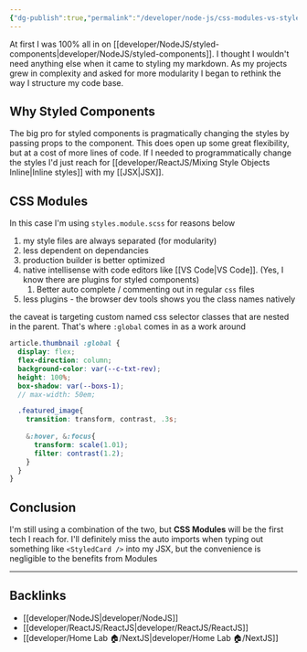 ```yaml
---
{"dg-publish":true,"permalink":"/developer/node-js/css-modules-vs-styled-components/","noteIcon":""}
---
```


At first I was 100% all in on [[developer/NodeJS/styled-components\|developer/NodeJS/styled-components]]. I thought I wouldn't need anything else when it came to styling my markdown. As my projects grew in complexity and asked for more modularity I began to rethink the way I structure my code base. 

## Why Styled Components
The big pro for styled components is pragmatically changing the styles by passing props to the component. This does open up some great flexibility,  but at a cost of more lines of code. If I needed to programmatically change the styles I'd just reach for [[developer/ReactJS/Mixing Style Objects Inline\|Inline styles]] with my [[JSX\|JSX]]. 

## CSS Modules
In this case I'm using `styles.module.scss` for reasons below

1. my style files are always separated (for modularity)
2. less dependent on dependancies
3. production builder is better optimized
4. native intellisense with code editors like [[VS Code\|VS Code]]. (Yes, I know there are plugins for styled components)
	1. Better auto complete / commenting out in regular `css` files
5. less plugins - the browser dev tools shows you the class names natively

the caveat is targeting custom named css selector classes that are nested in the parent. That's where `:global` comes in as a work around

```scss
article.thumbnail :global {
  display: flex;
  flex-direction: column;
  background-color: var(--c-txt-rev);
  height: 100%;
  box-shadow: var(--boxs-1);
  // max-width: 50em;

  .featured_image{
    transition: transform, contrast, .3s;
    
    &:hover, &:focus{
      transform: scale(1.01);
      filter: contrast(1.2);
    }
  }
}
```

## Conclusion
I'm still using a combination of the two, but **CSS Modules** will be the first tech I reach for. I'll definitely miss the auto imports when typing out something like `<StyledCard />` into my JSX, but the convenience is negligible to the benefits from Modules 

---
## Backlinks
- [[developer/NodeJS\|developer/NodeJS]]
- [[developer/ReactJS/ReactJS\|developer/ReactJS/ReactJS]]
- [[developer/Home Lab 🏠/NextJS\|developer/Home Lab 🏠/NextJS]]